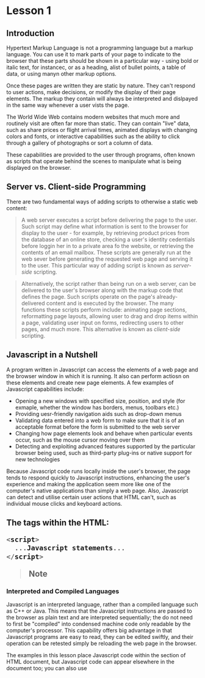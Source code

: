 # Lesson 1

## Introduction

Hypertext Markup Language is not a programming language but a markup language.
You can use it to mark parts of your page to indicate to the browser that these
parts should be shown in a particular way - using bold or italic text, for instancec, or
as a heading, alist of bullet points, a table of data, or using manyn other markup options.

Once these pages are written they are static by nature. They can't respond to user actions,
make decisions, or modify the display of their page elements. The markup they contain will always
be interpreted and dislpayed in the same way whenever a user vists the page.

The World Wide Web contains modern websites that much more and routinely visit are often
far more than static. They can contain "live" data, such as share prices or flight arrival times,
animated displays with changing colors and fonts, or interactive capabilities such as the ability
to click through a gallery of photographs or sort a column of data.

These capabilities are provided to the user through programs, often known as scripts 
that operate behind the scenes to manipulate what is being displayed on the browser.

## Server vs. Client-side Programming

There are two fundamental ways of adding scripts to otherwise a static web content:
> A web server executes a script before delivering the page to the user. Such script may define what 
  information is sent to the browser for display to the user - for example, by retrieving product prices
  from the database of an online store, checking a user's identity cedentials before loggin her in to a private
  area fo the website, or retrieving the contents of an email mailbox.
  These scripts are generally run at the web sever before generating the requested web page and serving
  it to the user. This particular way of adding script is known as *server-side* scripting.

> Alternatively, the script rather than being run on a web server, can be delivered to the user's browser
  along with the markup code that defines the page. Such scripts operate on the page's already-delivered content
  and is executed by the browser.
  The many functions these scripts perform include: animating page sections, reformatting page layouts, allowing
  user to drag and drop items within a page, validating user input on forms, redirecting users to other pages,
  and much more. This alternative is known as *client-side* scripting.

## Javascript in a Nutshell

A program written in Javascript can access the elements of a web page and the browser window in which it is running.
It also can perform actiosn on these elements and create new page elements. A few examples of Javascript capabilities include:
* Opening a new windows with specified size, position, and style (for exmaple, whether the window has borders, menus, toolbars etc.)
* Providing uesr-friendly navigation aids such as drop-down menus
* Validating data entered into a web form to make sure that it is of an acceptable format before the form is submitted to the web server
* Changing how page elements look and behave when particular events occur, such as the mouse cursor moving over them
* Detecting and exploiting advanced features supported by the particular browser being used, such as third-party plug-ins or native support for new technologies

Because Javascript code runs locally inside the user's browser, the page tends to respond quickly to Javascript instructions, enhancing the user's experience and making the application seem more like one of the computer's native applications than simply a web page. Also, Javascript can detect and utilise certain user actions that HTML can't, such as individual mouse clicks and keyboard actions.

## The <script> tag

Whenever a user requests a page, any Javscript programs that page contains are passed to the browser along with page content. 
Inclduing Javascript statements directly into the HTML code is done by placing them between <script> and </script> tags within the HTML:
```javascript
<script>
  ...Javascript statements...
</script>
```
>Note
### Interpreted and Compiled Languages

Javascript is an interpreted language, rather than a compiled language such as C++ or Java. This means that the Javascript instructions are passed to the browser as plain text and are interpreted sequentially; the do not need to first be "compiled" into condensed machine code only readable by the computer's processor. This capability offers big advantage in that Javascript programs are easy to read, they can be edited swiftly, and their operation can be retested simply be reloading the web page in the browser.

The examples in this lesson place Javascript code within the <body> section of HTML document, but Javascript code can appear elsewhere in the document too; you can also use <script> to load Javascsript code stored in an external file.

## Introducing the DOM

A Document Object Model (DOM) is a conceptual way of visualising a document and its contents.

Each time a web browser is asked to load and display a page, it needs to interpret (*parse*) the source code contained in the HTML file comprising the page. As part of this parsing process, the browser creates a type of internal model known as DOM representation based on the content of the loaded document. It is this model that the browser then refers to when rendering the visible page. You can use Javascript to access and edit the various parts of the DOM representation, at the same time changing the way the user sees and interacts with the page in view.

## The *window* and *document* Objects

Each time a browser loads and displays a page, it creates in memory an internal representation of the page and all its elements, the DOM. In the DOM, elements of your web page have a logical, heirarchical structure, like a tree of interconnected patent and child objects. THese objects, and their interconnections, form a conceptual model of the web page and the browser that contains and displays it. Each object also has a list of properties that describe it, and a number of methods you can also use to manipulate those properties using Javascript.

Right at the top of the hierarchical tree is the browser *window* object. This object is a parent or ancestor to everything else in the DOM representation of your page.

The *window* object has various child objects. The first child object and the one that will be used for more frequently is the *document* object. Any HTML page loaded into the browser creates a *document* object containing all the HTML and other resources that go into making up the displayed page. ALl this information is accessible via Javascript as a parent-child hierarchy of objects, each with its own properties and methods.

The other children of the *window* object are the *location* object (containing details of the URL of the currently loaded page), the *history* object (containing details of the browser's previously visited pages), and the *navigator* object (which stores details of the browser type, version, and capabilities). We'll look in detail at these objects in Lesson 5.

## Object Notation

The notation to represent objects within the tree uses the dot or period:
```javascript
parent.child
```

As an example, the *location* object is referred to as a the child of the *window* object, so in the DOM it is referred to like this:
```javascript
window.location
```

>Tip
### Extending DOT Notation

This notation can be extended as many times necessary to represent any object in the tree.
For example,
```javascript
object1.object2.object3
```
represents *object3*, whose parent is *object2*, which itself is a child of *object1*. 

Since the <body> section of a HTML page is represented in the DOM as a child element of the *document* object, you would access it like this:
  ```javascript
  window.document.body
  ```
The last item in the sequence can also be, istead of another object, a propertyor method of the parent object:
  ```javascript
  object1.object2.property
  object1.object2.method
  ```
For example, suppose that you want to access the *title* property of the current document, as specified by the HTML <title>...</title> tags. You simply use:
  ```javascript
  window.document.title
  ```

>Tip
#### A Handy Shortcut
The *window* object always contains the current browser window, so you can refer to *window.document* to access the current document. As a shortcut, you can also simply use *document* instead of *window.document*; this also refers to the current document.
If you have several windows open, or if you are using a frameset, separate *window* and *document* object exist for each window or frame. To refer to one of these documents, you need to use the relevant window name and document name belonging to the window or frame.

## Talkig to the User

Methods associated with the *window* and *document* objects which provides a means of talk to the user include:
```javascript
window.alert
```
The *window* object, is at the top of the DOM hierarchy and represents the browser window that's displaying the page. WHen you call *alert()* method, the browser pops open a dialog displaying your message, along with an OK button. Here is an example:
```javascript
<script>window.alert("Here is my message");</script>
```
This is the first working example of the dot notation. Here we are calling the *alert()* method of the *window* object, so our object.method notation becomes *window.alert*.

>Tip
#### Another Handy Shortcut
You can leave the *window* object out of the statement. Because the *window* object is the top of the DOM hierarchy (sometimes referred to as **global object**), any methods called without direct reference to their parent object are assumed to belong to the *window* object. Therefore:
```javascript
<script>alert("Here is my message")</script>
```
Works fine!

----
